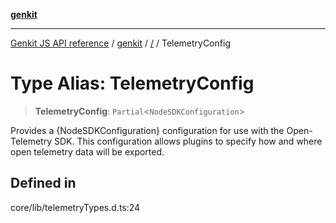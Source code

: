 [**genkit**](../README.md)

***

[Genkit JS API reference](../../README.md) / [genkit](../README.md) / [/](../README.md) / TelemetryConfig

# Type Alias: TelemetryConfig

> **TelemetryConfig**: `Partial`\<`NodeSDKConfiguration`\>

Provides a {NodeSDKConfiguration} configuration for use with the
Open-Telemetry SDK. This configuration allows plugins to specify how and
where open telemetry data will be exported.

## Defined in

core/lib/telemetryTypes.d.ts:24
